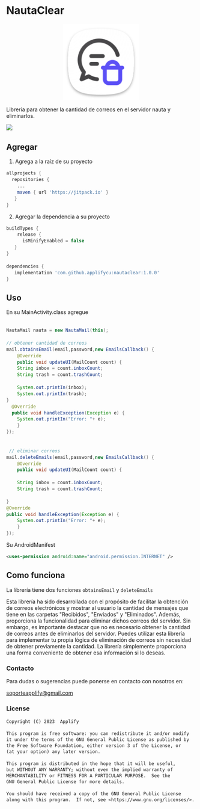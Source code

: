# NautaClear
<p align="center">

<img src="./images/logo.png" width="40%">

Librería para obtener la cantidad de correos en el servidor nauta y eliminarlos.

[![](https://jitpack.io/v/applifycu/nautaclear.svg)](https://jitpack.io/#applifycu/nautaclear)

</p>

## Agregar

1. Agrega a la raíz de su proyecto

```groovy
allprojects {
  repositories {
    ...
    maven { url 'https://jitpack.io' }
   }
}
```
    
2. Agregar la dependencia a su proyecto
    
```groovy
buildTypes {
    release {
      isMinifyEnabled = false
   }
}

dependencies {
   implementation 'com.github.applifycu:nautaclear:1.0.0'
}
```
    
## Uso

En su MainActivity.class agregue

```java

NautaMail nauta = new NautaMail(this);

// obtener cantidad de correos
mail.obtainsEmail(email,password,new EmailsCallback() {
    @Override
    public void updateUI(MailCount count) {
    String inbox = count.inboxCount;
    String trash = count.trashCount;
    
    System.out.printIn(inbox);
    System.out.printIn(trash);
}
  @Override
  public void handleException(Exception e) {
    System.out.printIn("Error: "+ e);
    }
});
 
 
 // eliminar correos 
mail.deleteEmails(email,password,new EmailsCallback() {
    @Override
    public void updateUI(MailCount count) {
    
    String inbox = count.inboxCount;
    String trash = count.trashCount;
                                        
}
@Override
public void handleException(Exception e) {
    System.out.printIn("Error: "+ e);
    }
});
 ```
 
 Su AndroidManifest
 
 ```xml
<uses-permission android:name="android.permission.INTERNET" />
```
## Como funciona
La librería tiene dos funciones `obtainsEmail` y `deleteEmails`

Esta librería ha sido desarrollada con el propósito de facilitar la obtención 
de correos electrónicos y mostrar al usuario la cantidad de mensajes que tiene 
en las carpetas "Recibidos", "Enviados" y "Eliminados". 
Además, proporciona la funcionalidad para eliminar dichos correos del servidor.
Sin embargo, es importante destacar que no es necesario obtener la cantidad de correos antes de eliminarlos del servidor. 
Puedes utilizar esta librería para implementar tu propia lógica de eliminación de correos sin necesidad de obtener previamente la cantidad. 
La librería simplemente proporciona una forma conveniente de obtener esa información si lo deseas.

### Contacto

Para dudas o sugerencias puede ponerse en contacto con nosotros en:

soporteapplify@gmail.com

### License
 
 ```
Copyright (C) 2023  Applify

This program is free software: you can redistribute it and/or modify
it under the terms of the GNU General Public License as published by
the Free Software Foundation, either version 3 of the License, or
(at your option) any later version.

This program is distributed in the hope that it will be useful,
but WITHOUT ANY WARRANTY; without even the implied warranty of
MERCHANTABILITY or FITNESS FOR A PARTICULAR PURPOSE.  See the
GNU General Public License for more details.

You should have received a copy of the GNU General Public License
along with this program.  If not, see <https://www.gnu.org/licenses/>.
